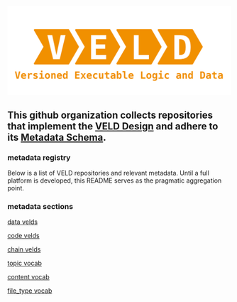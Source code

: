 ![VELD](./images/veld_logo.png)

## This github organization collects repositories that implement the [VELD Design](https://doi.org/10.5281/zenodo.13322913) and adhere to its [Metadata Schema](https://github.com/acdh-oeaw/VELD_spec).

### metadata registry

Below is a list of VELD repositories and relevant metadata. Until a full platform is developed, 
this README serves as the pragmatic aggregation point. 

### metadata sections

[data velds](#data-velds)

[code velds](#code-velds)

[chain velds](#chain-velds)

[topic vocab](#topic-vocab)

[content vocab](#content-vocab)

[file_type vocab](#file_type-vocab)
